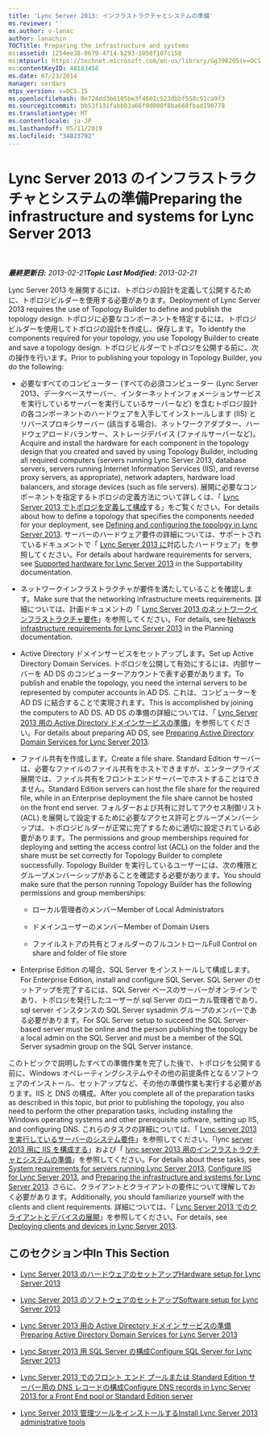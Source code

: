 ```yaml
---
title: 'Lync Server 2013: インフラストラクチャとシステムの準備'
ms.reviewer: ''
ms.author: v-lanac
author: lanachin
TOCTitle: Preparing the infrastructure and systems
ms:assetid: 1254ee38-0679-4714-b293-1050f107c158
ms:mtpsurl: https://technet.microsoft.com/en-us/library/Gg398205(v=OCS.15)
ms:contentKeyID: 48183458
ms.date: 07/23/2014
manager: serdars
mtps_version: v=OCS.15
ms.openlocfilehash: 0e724dd3b6105be3f4601c523dbbf558c91ca9f3
ms.sourcegitcommit: bb53f131fabb03a66f0d000f8ba668fbad190778
ms.translationtype: MT
ms.contentlocale: ja-JP
ms.lasthandoff: 05/11/2019
ms.locfileid: "34823792"
---
```

<div data-xmlns="http://www.w3.org/1999/xhtml">

<div class="topic" data-xmlns="http://www.w3.org/1999/xhtml" data-msxsl="urn:schemas-microsoft-com:xslt" data-cs="http://msdn.microsoft.com/en-us/">

<div data-asp="http://msdn2.microsoft.com/asp">

# <a name="preparing-the-infrastructure-and-systems-for-lync-server-2013"></a><span data-ttu-id="00d24-102">Lync Server 2013 のインフラストラクチャとシステムの準備</span><span class="sxs-lookup"><span data-stu-id="00d24-102">Preparing the infrastructure and systems for Lync Server 2013</span></span>

</div>

<div id="mainSection">

<div id="mainBody">

<span> </span>

<span data-ttu-id="00d24-103">_**最終更新日:** 2013-02-21_</span><span class="sxs-lookup"><span data-stu-id="00d24-103">_**Topic Last Modified:** 2013-02-21_</span></span>

<span data-ttu-id="00d24-104">Lync Server 2013 を展開するには、トポロジの設計を定義して公開するために、トポロジビルダーを使用する必要があります。</span><span class="sxs-lookup"><span data-stu-id="00d24-104">Deployment of Lync Server 2013 requires the use of Topology Builder to define and publish the topology design.</span></span> <span data-ttu-id="00d24-105">トポロジに必要なコンポーネントを特定するには、トポロジビルダーを使用してトポロジの設計を作成し、保存します。</span><span class="sxs-lookup"><span data-stu-id="00d24-105">To identify the components required for your topology, you use Topology Builder to create and save a topology design.</span></span> <span data-ttu-id="00d24-106">トポロジビルダーでトポロジを公開する前に、次の操作を行います。</span><span class="sxs-lookup"><span data-stu-id="00d24-106">Prior to publishing your topology in Topology Builder, you do the following:</span></span>

  - <span data-ttu-id="00d24-107">必要なすべてのコンピューター (すべての必須コンピューター (Lync Server 2013、データベースサーバー、インターネットインフォメーションサービスを実行しているサーバーを実行しているサーバーなど) を含むトポロジ設計の各コンポーネントのハードウェアを入手してインストールします (IIS) とリバースプロキシサーバー (該当する場合)、ネットワークアダプター、ハードウェアロードバランサー、ストレージデバイス (ファイルサーバーなど)。</span><span class="sxs-lookup"><span data-stu-id="00d24-107">Acquire and install the hardware for each component in the topology design that you created and saved by using Topology Builder, including all required computers (servers running Lync Server 2013, database servers, servers running Internet Information Services (IIS), and reverse proxy servers, as appropriate), network adapters, hardware load balancers, and storage devices (such as file servers).</span></span> <span data-ttu-id="00d24-108">展開に必要なコンポーネントを指定するトポロジの定義方法について詳しくは、「 [Lync Server 2013 でトポロジを定義して構成](lync-server-2013-defining-and-configuring-the-topology.md)する」をご覧ください。</span><span class="sxs-lookup"><span data-stu-id="00d24-108">For details about how to define a topology that specifies the components needed for your deployment, see [Defining and configuring the topology in Lync Server 2013](lync-server-2013-defining-and-configuring-the-topology.md).</span></span> <span data-ttu-id="00d24-109">サーバーのハードウェア要件の詳細については、サポートされているドキュメントで「 [Lync Server 2013 に](lync-server-2013-supported-hardware.md)対応したハードウェア」を参照してください。</span><span class="sxs-lookup"><span data-stu-id="00d24-109">For details about hardware requirements for servers, see [Supported hardware for Lync Server 2013](lync-server-2013-supported-hardware.md) in the Supportability documentation.</span></span>

  - <span data-ttu-id="00d24-110">ネットワークインフラストラクチャが要件を満たしていることを確認します。</span><span class="sxs-lookup"><span data-stu-id="00d24-110">Make sure that the networking infrastructure meets requirements.</span></span> <span data-ttu-id="00d24-111">詳細については、計画ドキュメントの「 [Lync Server 2013 のネットワークインフラストラクチャ要件](lync-server-2013-network-infrastructure-requirements.md)」を参照してください。</span><span class="sxs-lookup"><span data-stu-id="00d24-111">For details, see [Network infrastructure requirements for Lync Server 2013](lync-server-2013-network-infrastructure-requirements.md) in the Planning documentation.</span></span>

  - <span data-ttu-id="00d24-112">Active Directory ドメインサービスをセットアップします。</span><span class="sxs-lookup"><span data-stu-id="00d24-112">Set up Active Directory Domain Services.</span></span> <span data-ttu-id="00d24-113">トポロジを公開して有効にするには、内部サーバーを AD DS のコンピューターアカウントで表す必要があります。</span><span class="sxs-lookup"><span data-stu-id="00d24-113">To publish and enable the topology, you need the internal servers to be represented by computer accounts in AD DS.</span></span> <span data-ttu-id="00d24-114">これは、コンピューターを AD DS に結合することで実現されます。</span><span class="sxs-lookup"><span data-stu-id="00d24-114">This is accomplished by joining the computers to AD DS.</span></span> <span data-ttu-id="00d24-115">AD DS の準備の詳細については、「 [Lync Server 2013 用の Active Directory ドメインサービスの準備](lync-server-2013-preparing-active-directory-domain-services.md)」を参照してください。</span><span class="sxs-lookup"><span data-stu-id="00d24-115">For details about preparing AD DS, see [Preparing Active Directory Domain Services for Lync Server 2013](lync-server-2013-preparing-active-directory-domain-services.md).</span></span>

  - <span data-ttu-id="00d24-116">ファイル共有を作成します。</span><span class="sxs-lookup"><span data-stu-id="00d24-116">Create a file share.</span></span> <span data-ttu-id="00d24-117">Standard Edition サーバーは、必要なファイルのファイル共有をホストできますが、エンタープライズ展開では、ファイル共有をフロントエンドサーバーでホストすることはできません。</span><span class="sxs-lookup"><span data-stu-id="00d24-117">Standard Edition servers can host the file share for the required file, while in an Enterprise deployment the file share cannot be hosted on the front end server.</span></span> <span data-ttu-id="00d24-118">フォルダーおよび共有に対してアクセス制御リスト (ACL) を展開して設定するために必要なアクセス許可とグループメンバーシップは、トポロジビルダーが正常に完了するために適切に設定されている必要があります。</span><span class="sxs-lookup"><span data-stu-id="00d24-118">The permissions and group memberships required for deploying and setting the access control list (ACL) on the folder and the share must be set correctly for Topology Builder to complete successfully.</span></span> <span data-ttu-id="00d24-119">Topology Builder を実行しているユーザーには、次の権限とグループメンバーシップがあることを確認する必要があります。</span><span class="sxs-lookup"><span data-stu-id="00d24-119">You should make sure that the person running Topology Builder has the following permissions and group memberships:</span></span>
    
      - <span data-ttu-id="00d24-120">ローカル管理者のメンバー</span><span class="sxs-lookup"><span data-stu-id="00d24-120">Member of Local Administrators</span></span>
    
      - <span data-ttu-id="00d24-121">ドメインユーザーのメンバー</span><span class="sxs-lookup"><span data-stu-id="00d24-121">Member of Domain Users</span></span>
    
      - <span data-ttu-id="00d24-122">ファイルストアの共有とフォルダーのフルコントロール</span><span class="sxs-lookup"><span data-stu-id="00d24-122">Full Control on share and folder of file store</span></span>

  - <span data-ttu-id="00d24-123">Enterprise Edition の場合、SQL Server をインストールして構成します。</span><span class="sxs-lookup"><span data-stu-id="00d24-123">For Enterprise Edition, install and configure SQL Server.</span></span> <span data-ttu-id="00d24-124">SQL Server のセットアップを完了するには、SQL Server ベースのサーバーがオンラインであり、トポロジを発行したユーザーが sql Server のローカル管理者であり、sql server インスタンスの SQL Server sysadmin グループのメンバーである必要があります。</span><span class="sxs-lookup"><span data-stu-id="00d24-124">For SQL Server setup to succeed the SQL Server-based server must be online and the person publishing the topology be a local admin on the SQL Server and must be a member of the SQL Server sysadmin group on the SQL Server instance.</span></span>

<span data-ttu-id="00d24-125">このトピックで説明したすべての準備作業を完了した後で、トポロジを公開する前に、Windows オペレーティングシステムやその他の前提条件となるソフトウェアのインストール、セットアップなど、その他の準備作業も実行する必要があります。IIS と DNS の構成。</span><span class="sxs-lookup"><span data-stu-id="00d24-125">After you complete all of the preparation tasks as described in this topic, but prior to publishing the topology, you also need to perform the other preparation tasks, including installing the Windows operating systems and other prerequisite software, setting up IIS, and configuring DNS.</span></span> <span data-ttu-id="00d24-126">これらのタスクの詳細については、「 [Lync server 2013 を実行しているサーバーのシステム要件](lync-server-2013-system-requirements-for-servers-running-lync-server-2013.md)」を参照してください。「lync [server 2013 用に IIS を構成する](lync-server-2013-configure-iis.md)」および「 [lync server 2013 用のインフラストラクチャとシステムの準備](lync-server-2013-preparing-the-infrastructure-and-systems.md)」を参照してください。</span><span class="sxs-lookup"><span data-stu-id="00d24-126">For details about these tasks, see [System requirements for servers running Lync Server 2013](lync-server-2013-system-requirements-for-servers-running-lync-server-2013.md), [Configure IIS for Lync Server 2013](lync-server-2013-configure-iis.md), and [Preparing the infrastructure and systems for Lync Server 2013](lync-server-2013-preparing-the-infrastructure-and-systems.md).</span></span> <span data-ttu-id="00d24-127">さらに、クライアントとクライアントの要件について理解しておく必要があります。</span><span class="sxs-lookup"><span data-stu-id="00d24-127">Additionally, you should familiarize yourself with the clients and client requirements.</span></span> <span data-ttu-id="00d24-128">詳細については、「 [Lync Server 2013 でのクライアントとデバイスの展開](lync-server-2013-deploying-clients-and-devices.md)」を参照してください。</span><span class="sxs-lookup"><span data-stu-id="00d24-128">For details, see [Deploying clients and devices in Lync Server 2013](lync-server-2013-deploying-clients-and-devices.md).</span></span>

<div>

## <a name="in-this-section"></a><span data-ttu-id="00d24-129">このセクション中</span><span class="sxs-lookup"><span data-stu-id="00d24-129">In This Section</span></span>

  - [<span data-ttu-id="00d24-130">Lync Server 2013 のハードウェアのセットアップ</span><span class="sxs-lookup"><span data-stu-id="00d24-130">Hardware setup for Lync Server 2013</span></span>](lync-server-2013-hardware-setup.md)

  - [<span data-ttu-id="00d24-131">Lync Server 2013 のソフトウェアのセットアップ</span><span class="sxs-lookup"><span data-stu-id="00d24-131">Software setup for Lync Server 2013</span></span>](lync-server-2013-software-setup.md)

  - [<span data-ttu-id="00d24-132">Lync Server 2013 用の Active Directory ドメイン サービスの準備</span><span class="sxs-lookup"><span data-stu-id="00d24-132">Preparing Active Directory Domain Services for Lync Server 2013</span></span>](lync-server-2013-preparing-active-directory-domain-services.md)

  - [<span data-ttu-id="00d24-133">Lync Server 2013 用 SQL Server の構成</span><span class="sxs-lookup"><span data-stu-id="00d24-133">Configure SQL Server for Lync Server 2013</span></span>](lync-server-2013-configure-sql-server-for-lync-server.md)

  - [<span data-ttu-id="00d24-134">Lync Server 2013 でのフロント エンド プールまたは Standard Edition サーバー用の DNS レコードの構成</span><span class="sxs-lookup"><span data-stu-id="00d24-134">Configure DNS records in Lync Server 2013 for a Front End pool or Standard Edition server</span></span>](lync-server-2013-configure-dns-records-for-a-front-end-pool-or-standard-edition-server.md)

  - [<span data-ttu-id="00d24-135">Lync Server 2013 管理ツールをインストールする</span><span class="sxs-lookup"><span data-stu-id="00d24-135">Install Lync Server 2013 administrative tools</span></span>](lync-server-2013-install-lync-server-administrative-tools.md)

</div>

</div>

<span> </span>

</div>

</div>

</div>


